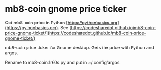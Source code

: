 # mb8-coin gnome price ticker

Get mb8-coin price in Python [https://pythonbasics.org](https://pythonbasics.org).
See [https://codesharedot.github.io/mb8-coin-price-gnome-ticket/](https://codesharedot.github.io/mb8-coin-price-gnome-ticket/)

mb8-coin price ticker for Gnome desktop. Gets the price with Python and argos.

Rename to mb8-coin.1r60s.py and put in ~/.config/argos
